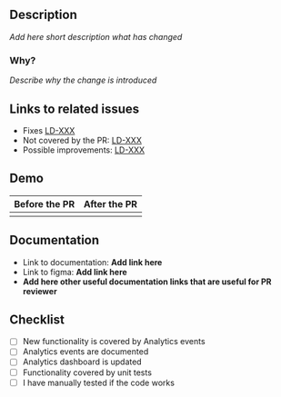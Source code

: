 ## Description
*Add here short description what has changed*

### Why?
*Describe why the change is introduced*

## Links to related issues
<!--- 
Add links to related tickets
-->
- Fixes [LD-XXX](https://loudius.atlassian.net/jira/software/projects/LD/boards/3)
- Not covered by the PR: [LD-XXX](https://loudius.atlassian.net/jira/software/projects/LD/boards/3)
- Possible improvements: [LD-XXX](https://loudius.atlassian.net/jira/software/projects/LD/boards/3)


## Demo
<!--- 
Screenshots or video that presents the feature or fix
-->

| Before the PR | After the PR |
|---------------|--------------|
|               |              |



## Documentation
- Link to documentation: **Add link here**
- Link to figma: **Add link here**
- **Add here other useful documentation links that are useful for PR reviewer**

## Checklist
<!--- 
All those checkboxes should be marked before submitting the PR
-->

- [ ] New functionality is covered by Analytics events
- [ ] Analytics events are documented
- [ ] Analytics dashboard is updated
- [ ] Functionality covered by unit tests
- [ ] I have manually tested if the code works
